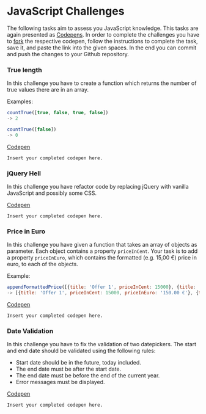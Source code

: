 # JavaScript Challenges

The following tasks aim to assess you JavaScript knowledge. This tasks are again
presented as [Codepens](https://codepen.io/). In order to complete the challenges you have to
[fork](https://blog.codepen.io/documentation/forks/) the respective codepen, follow the instructions to complete the task,
save it, and paste the link into the given spaces. In the end you can commit and push the changes to your Github repository.

### True length

In this challenge you have to create a function which returns the number of true values there are in an array.

Examples:

```js
countTrue([true, false, true, false])
-> 2

countTrue([false])
-> 0
```

[Codepen](https://codepen.io/readonlyadditive/pen/gOmgLQY?editors=1112)

`Insert your completed codepen here.`

### jQuery Hell

In this challenge you have refactor code by replacing jQuery with vanilla JavaScript and possibly some CSS.

[Codepen](https://codepen.io/readonlyadditive/pen/wvJgoNK)

`Insert your completed codepen here.`

### Price in Euro

In this challenge you have given a function that takes an array of objects as parameter. Each object
contains a property `priceInCent`. Your task is to add a property `priceInEuro`, which contains the formatted
(e.g. 15,00 €) price in euro, to each of the objects.

Example:

```js
appendFormattedPrice([{title: 'Offer 1', priceInCent: 15000}, {title: 'Offer 2', priceInCent: 17050}])
-> [{title: 'Offer 1', priceInCent: 15000, priceInEuro: '150.00 €'}, {title: 'Offer 2', priceInCent: 17050, priceInEuro: '170.50 €'}]
```

[Codepen](https://codepen.io/readonlyadditive/pen/OJpWWPM?editors=0011)

`Insert your completed codepen here.`

### Date Validation

In this challenge you have to fix the validation of two datepickers. The start and end date should be validated using the
following rules:

- Start date should be in the future, today included.
- The end date must be after the start date.
- The end date must be before the end of the current year.
- Error messages must be displayed.

[Codepen](https://codepen.io/readonlyadditive/pen/JjWEEdw)

`Insert your completed codepen here.`

